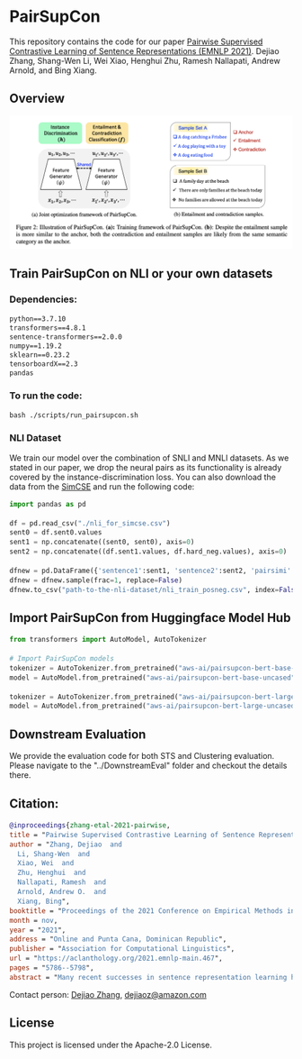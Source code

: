 # PairSupCon  

This repository contains the code for our paper [Pairwise Supervised Contrastive Learning of Sentence Representations (EMNLP 2021)](https://aclanthology.org/2021.emnlp-main.467/). Dejiao Zhang, Shang-Wen Li, Wei Xiao, Henghui Zhu, Ramesh Nallapati, Andrew Arnold, and Bing Xiang.


## Overview
![](figure/model.png)


## Train PairSupCon on NLI or your own datasets 

### Dependencies:
    python==3.7.10 
    transformers==4.8.1
    sentence-transformers==2.0.0
    numpy==1.19.2
    sklearn==0.23.2
    tensorboardX==2.3
    pandas 
   

### To run the code:
    bash ./scripts/run_pairsupcon.sh


### NLI Dataset

We train our model over the combination of SNLI and MNLI datasets. As we stated in our paper, we drop the neural pairs as its functionality is already covered by the instance-discrimination loss. You can also download the data from the [SimCSE](https://github.com/princeton-nlp/SimCSE/blob/main/data/download_nli.sh) and run the following code:

```python
import pandas as pd

df = pd.read_csv("./nli_for_simcse.csv")
sent0 = df.sent0.values
sent1 = np.concatenate((sent0, sent0), axis=0)
sent2 = np.concatenate((df.sent1.values, df.hard_neg.values), axis=0)

dfnew = pd.DataFrame({'sentence1':sent1, 'sentence2':sent2, 'pairsimi': np.array([1]*len(sent0) + [0]*len(sent0))})
dfnew = dfnew.sample(frac=1, replace=False)
dfnew.to_csv("path-to-the-nli-dataset/nli_train_posneg.csv", index=False)

```



## Import PairSupCon from Huggingface Model Hub
```python
from transformers import AutoModel, AutoTokenizer

# Import PairSupCon models
tokenizer = AutoTokenizer.from_pretrained("aws-ai/pairsupcon-bert-base-uncased")
model = AutoModel.from_pretrained("aws-ai/pairsupcon-bert-base-uncased")

tokenizer = AutoTokenizer.from_pretrained("aws-ai/pairsupcon-bert-large-uncased")
model = AutoModel.from_pretrained("aws-ai/pairsupcon-bert-large-uncased")

```



## Downstream Evaluation

We provide the evaluation code for both STS and Clustering evaluation. Please navigate to the "../DownstreamEval" folder and checkout the details there. 

    



## Citation:
```bibtex 
@inproceedings{zhang-etal-2021-pairwise,
title = "Pairwise Supervised Contrastive Learning of Sentence Representations",
author = "Zhang, Dejiao  and
  Li, Shang-Wen  and
  Xiao, Wei  and
  Zhu, Henghui  and
  Nallapati, Ramesh  and
  Arnold, Andrew O.  and
  Xiang, Bing",
booktitle = "Proceedings of the 2021 Conference on Empirical Methods in Natural Language Processing",
month = nov,
year = "2021",
address = "Online and Punta Cana, Dominican Republic",
publisher = "Association for Computational Linguistics",
url = "https://aclanthology.org/2021.emnlp-main.467",
pages = "5786--5798",
abstract = "Many recent successes in sentence representation learning have been achieved by simply fine-tuning on the Natural Language Inference (NLI) datasets with triplet loss or siamese loss. Nevertheless, they share a common weakness: sentences in a contradiction pair are not necessarily from different semantic categories. Therefore, optimizing the semantic entailment and contradiction reasoning objective alone is inadequate to capture the high-level semantic structure. The drawback is compounded by the fact that the vanilla siamese or triplet losses only learn from individual sentence pairs or triplets, which often suffer from bad local optima. In this paper, we propose PairSupCon, an instance discrimination based approach aiming to bridge semantic entailment and contradiction understanding with high-level categorical concept encoding. We evaluate PairSupCon on various downstream tasks that involve understanding sentence semantics at different granularities. We outperform the previous state-of-the-art method with 10{\%}{--}13{\%} averaged improvement on eight clustering tasks, and 5{\%}{--}6{\%} averaged improvement on seven semantic textual similarity (STS) tasks."}
```
    

Contact person: [Dejiao Zhang](https://www.amazon.science/author/deijao-zhang), [dejiaoz@amazon.com](dejiaoz@amazon.com)


## License

This project is licensed under the Apache-2.0 License.
    



